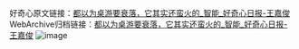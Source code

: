 好奇心原文链接：[都以为桌游要衰落，它其实还蛮火的_智能_好奇心日报-王嘉俊](https://www.qdaily.com/articles/3986.html)
WebArchive归档链接：[都以为桌游要衰落，它其实还蛮火的_智能_好奇心日报-王嘉俊](http://web.archive.org/web/20190623153402/https://www.qdaily.com/articles/3986.html)
![image](http://ww3.sinaimg.cn/large/007d5XDpgy1g3vdp51k1fj30u02z9twi)